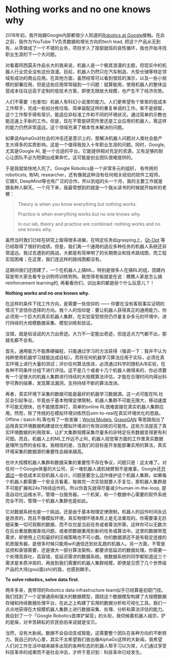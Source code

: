 # Nothing works and no one knows why

2018年初，我开始跟Google内部都很少人知道的[Robotics at Google](https://research.google/teams/brain/robotics/)接触。在此之前，我作为YouTube TV负责数据和增长方向的tech lead, 把这个产品从无到有，从零做成了一个不错的业务，项目步入了按部就班的良性循环，我也开始寻找职业生涯的下一个大问题。

对看着阿西莫夫作品长大的我来说，机器人是一个极其浪漫的主题，但现实中的机器人行业完全没有这份浪漫。目前，机器人仍然只在汽车制造、大型仓储等特定领域有成功的商业应用。在其他方面，虽然经常可以看到很炫的演示，以及一些小规模的部署应用，但是这些应用常常碰到一个问题：就算能用，使用机器人的整体运营成本往往远高于定制的低技术方案，即使无限放大规模，也产生不了经济优势。

人们不需要（也害怕）机器人有科幻小说里的能力。人们更希望有个笨笨的低成本工作帮手，完成一些如分拣垃圾、简单装配这样的重复单调的工作。笨不是弱智，这个工作帮手得有常识，能适应非标准工件和不同的环境状况，通过简单的示教也能迅速上手新的工作。但是，现在不管是研究所里还是工业应用的机器人，离这样的能力仍然非常遥远。这个领域充满了根本性未解决的问题。

如果说AlphaGo对社会的冲击还是意识上的，那解决机器人问题对人类社会能产生大得多的实质影响。这是一个值得我投入十年职业生涯的问题。同时，Google, 尤其是Google AI, 是一个合适的平台。它能提供相对充足的资源，又有足够的耐心让团队不必为短期出成果奔忙。这可能是创业团队很难提供的。

于是我就愉快地入坑了。Google Robotics是一个非常多元的组织， 有传统的roboticsts, 有ML researcher，还有像我这种没有任何相关经验的软件工程师。它跟X, DeepMind等也有广泛的合作。所以到组的头一个月，我的主要工作就是跟各种人聊天。一个月下来，我最常想到的就是一个我从读书的时候就开始听的老梗：

> Theory is when you know everything but nothing works.
>
> Practice is when everything works but no one knows why.
>
> In our lab, theory and practice are combined: nothing works and no one knows why.

虽然当时我们已经在研究上取得很多进展，在特定任务如grasping上，[Qt-Opt](https://arxiv.org/abs/1806.10293) 等已经取得了很好的成绩。但是，我们离一个通用的适应多种任务的机器人系统还非常遥远。我过去遇到的挑战，大都是有简单明了的长期商业和技术路线图，而工程实现困难；在这里，我们连这样的路线图都没有。

这期间我们还团建了，一个在机器人上搞ML，特别是很多人在搞RL的组，团建内容是带大家去看专业训狗师训练狗狗。我觉得老板就是在说：瞧瞧人家是怎么搞reinforcement learning的, 再看看你们，训出来的都是些个什么玩意儿？！

**Nothing works and no one knows why.**

在这样的条件下找工作方向，是需要一些信仰的 —— 你要在没有客观事实证明的情况下坚信你选择的方向。我个人的信仰是：要让机器人获得真正的通用能力，你必须用一个巨大的真实机器人集群，在实验室受控但仍尽量复杂多元的环境中，进行持续的大规模数据采集、模型训练和验证。

没错，就是俗话说的大力出奇迹。大力不一定能出奇迹，但连这点力气都不出，那就毛都不会有。

首先，通用能力不能靠硬编程，只能通过学习的方法获得（强调一下：我并不认为纯粹使用机器学习就能达成目标）。而将任何机器学习算法应用于实际，必须在真实环境上进行大量的测试；评价任何算法改进，必须通过科学的随机A/B实验，在各种不同条件分组下进行评估。这不是几个或者十几个机器人做得来的，你必须要有一个足够大的机器人集群进行持续的大规模算法评估，才能在合理时间内得出科学可靠的结果，发现算法漏洞，支持持续不断的算法改进。

再者，真实环境下采集的数据可能是最好的机器学习数据源。这一点可能在RL社区会引起争议，毕竟由于基本物理定律限制，机器人集群不可能无限大，移动速度不可能无限快，也不能随意摔打，简单的online RL很难直接在真实机器人集群应用。然而，除了传统的在模拟环境训练然后sim-to-real在真实环境优化的思路，Offline / batch RL等也有了一些发展；[World Models](https://arxiv.org/abs/1803.10122), [GraspGAN](https://arxiv.org/abs/1709.07857) 等思路指出了运用真实环境数据构建或优化模拟环境进行有效训练的可能性。这些方法提高了真实环境数据的利用效率，让扩大集群规模采集尽量多的非特定任务数据变得更有利可图。而且，机器人上的ML工作远不止RL, 机器人视觉等方面的工作里真实数据是理所当然的金标准。我相信的是，当我们的目标是开发能部署实用的算法，真实环境采集的数据源的重要性会越来越高。

也许大规模机器人集群和数据采集的重要性不存在争议，问题只是：这太难了。对任何一个Google体量的大公司，买一堆机器人或机械臂倒不是难事，Google还[开源过](https://ai.googleblog.com/2019/10/robel-robotics-benchmarks-for-learning.html)一些低成本实验机器人设计。问题是要怎么运作维护这个机器人集群。如果每个机器人都需要一个安全员看着，每做完一次实验就要人手复位，那机器人集群是不可能扩展和24x7持续运作的。所以你首先就得尽量减少human-in-the-loop, 提高自动化运维水平。管理一台服务器，一个机架，和一个数据中心需要的软件系统完全不同，管理一个机器人集群也是如此。

它对数据系统也是一个挑战。还是由于基本物理定律限制，机器人的运作时间永远是昂贵的，而且不像模拟环境，真实物理环境本质上是无法重现的。你需要事无巨细采集一切可观察的数据，而不仅仅是当前任务或者算法所需，这样你可以无数次在后台重放数据查找问题，或者把数据重用到新的任务或算法中。这里的数据带宽需求，即使用上已知最好的压缩策略也不可小觑。你的数据源还不是有稳定连接的机房服务器，是很多时候只能用wifi通信还到处乱跑的机器人。另一方面，不管是监控和查错需要，还是很大一部分算法架构，都要求低延迟的数据处理。你需要一个处理高吞吐，高容错，低延迟需求的数据系统。做数据系统的同学都知道这三个需求是本质冲突的，再放到我们需要的机器人集群规模，即使是见惯了几个世界级产品的大场(gou)面(shi)的我，也感到棘手。

**To solve robotics, solve data first.**

两年多来，我带领的Robotics data infrastructure team似乎已经算是初窥门径。我们找到了一个足够通用和强大的数据模型，围绕这个数据模型构建了大规模数据存储和持续数据处理平台，在此之上构建了实用的数据分析和可视化工具。我们一点点地获得在大规模机器人集群上进行数据采集、处理、分析和算法评估的能力。我自封了一个「Google Robotics首席铲屎官」的头衔，我伺候着机器人祖宗，铲的是屎，对辛苦耕耘的农民伯伯来说就是宝贝。

当然，没有大新闻。数据不会自动变成智能，这需要整个团队在各种方向的不断努力。我自己的内心里，其实不太希望我们放出像AlphaGo这样的大新闻，我希望人们对工作生活中越来越多出现的各种形态的机器人帮手习以为常，人们通过享受科技革命的成果而不是社会冲击，才终于意识到：科技革命已经发生。
